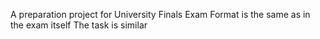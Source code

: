 A preparation project for University Finals Exam
Format is the same as in the exam itself
The task is similar
